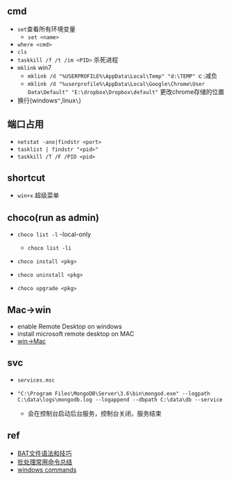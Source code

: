 
## cmd
+ `set`查看所有环境变量
    + `set <name>`
+ `where <cmd>`
+ `cls`
+ `taskkill /f /t /im <PID>` 杀死进程
+ `mklink` win7
   - `mklink /d "%USERPROFILE%\AppData\Local\Temp" "d:\TEMP"`  ｃ:减负
   - `mklink /d "%userprofile%\AppData\Local\Google\Chrome\User Data\Default" "E:\dropbox\Dropbox\default"`  更改chrome存储的位置
+ 换行(windows`^`,linux`\`)


## 端口占用
+ `netstat -ano|findstr <port>`
+ `tasklist | findstr "<pid>"`
+ `taskkill /T /F /PID <pid> `

## shortcut
+ `win+x` 超级菜单

## choco(run as admin)

+ `choco list -l` -local-only
    + `choco list -li`
+ `choco install <pkg>`
+ `choco uninstall <pkg>`

+ `choco upgrade <pkg>`

## Mac->win
+ enable Remote Desktop on windows
+ install microsoft remote desktop on MAC
+ [win->Mac](https://zhuanlan.zhihu.com/p/74162964)


## svc

+ `services.msc`

+ `"C:\Program Files\MongoDB\Server\3.6\bin\mongod.exe" --logpath C:\data\logs\mongodb.log --logappend --dbpath C:\data\db --service`
    + 会在控制台启动后台服务，控制台关闭，服务结束

## ref
+ [BAT文件语法和技巧](http://www.jb51.net/article/5828.htm)
+ [批处理常用命令总结](http://xstarcd.github.io/wiki/windows/windows_cmd_summary.html)
+ [windows commands](https://docs.microsoft.com/zh-cn/windows-server/administration/windows-commands/windows-commands)

